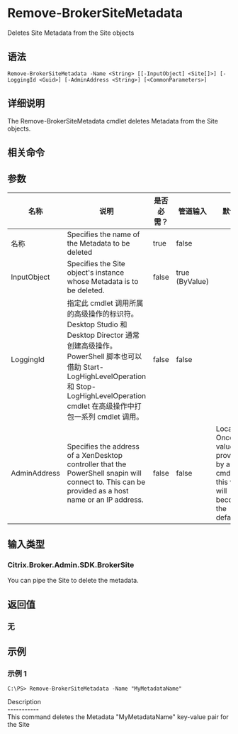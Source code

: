# Remove-BrokerSiteMetadata

Deletes Site Metadata from the Site objects

## 语法

    Remove-BrokerSiteMetadata -Name <String> [[-InputObject] <Site[]>] [-LoggingId <Guid>] [-AdminAddress <String>] [<CommonParameters>]
    

## 详细说明

The Remove-BrokerSiteMetadata cmdlet deletes Metadata from the Site objects.

## 相关命令

## 参数

| 名称           | 说明                                                                                                                                                                              | 是否必需？ | 管道输入           | 默认值                                                                                    |
| ------------ | ------------------------------------------------------------------------------------------------------------------------------------------------------------------------------- | ----- | -------------- | -------------------------------------------------------------------------------------- |
| 名称           | Specifies the name of the Metadata to be deleted                                                                                                                                | true  | false          |                                                                                        |
| InputObject  | Specifies the Site object's instance whose Metadata is to be deleted.                                                                                                           | false | true (ByValue) |                                                                                        |
| LoggingId    | 指定此 cmdlet 调用所属的高级操作的标识符。 Desktop Studio 和 Desktop Director 通常创建高级操作。 PowerShell 脚本也可以借助 Start-LogHighLevelOperation 和 Stop-LogHighLevelOperation cmdlet 在高级操作中打包一系列 cmdlet 调用。 | false | false          |                                                                                        |
| AdminAddress | Specifies the address of a XenDesktop controller that the PowerShell snapin will connect to. This can be provided as a host name or an IP address.                              | false | false          | Localhost. Once a value is provided by any cmdlet, this value will become the default. |

## 输入类型

### Citrix.Broker.Admin.SDK.BrokerSite

You can pipe the Site to delete the metadata.

## 返回值

### 无

## 示例

### 示例 1

    C:\PS> Remove-BrokerSiteMetadata -Name "MyMetadataName"
    

Description  
\---\---\-----  
This command deletes the Metadata "MyMetadataName" key-value pair for the Site